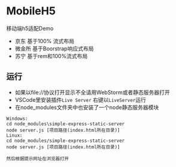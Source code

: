 # MobileH5
移动端h5适配Demo

* 京东 基于100% 流式布局
* 微金所 基于Boorstrap响应式布局
* 苏宁 基于rem和100%流式布局

## 运行
* 如果以file://协议打开显示不全请用WebStorm或者静态服务器打开
* VSCode里安装插件`Live Server` 右键以`LiveServer`运行
* 在node_modules文件夹中也安装了一个node静态服务器模块
```shell
Windows:
cd node_modules\simple-express-static-server
node server.js [项目路径(index.html所在目录)]
Linux:
cd node_modules/simple-express-static-server
node server.js [项目路径(index.html所在目录)]

然后根据提示网址在浏览器打开
```

